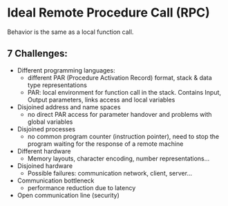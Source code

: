 # Ideal Remote Procedure Call (RPC)

Behavior is the same as a local function call.

## 7 Challenges:

-   Different programming languages:
    -   different PAR (Procedure Activation Record) format, stack & data type representations
    -   PAR: local environment for function call in the stack. Contains Input, Output parameters, links access and local variables
-   Disjoined address and name spaces
    -   no direct PAR access for parameter handover and problems with global variables
-   Disjoined processes
    -   no common program counter (instruction pointer), need to stop the program waiting for the response of a remote machine
-   Different hardware
    -   Memory layouts, character encoding, number representations...
-   Disjoined hardware
    -   Possible failures: communication network, client, server...
-   Communication bottleneck
    -   performance reduction due to latency
-   Open communication line (security)
